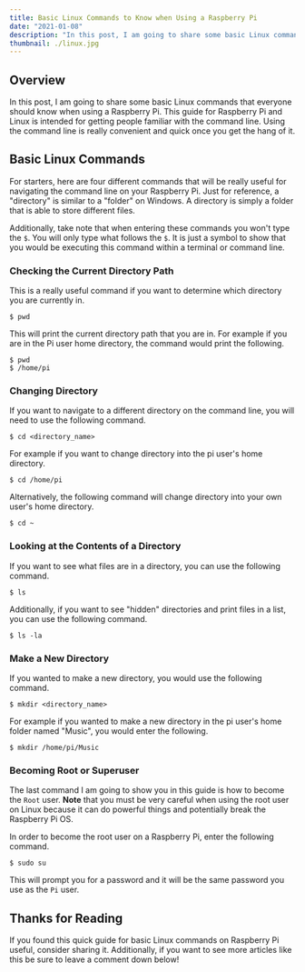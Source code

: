 ```yaml
---
title: Basic Linux Commands to Know when Using a Raspberry Pi
date: "2021-01-08"
description: "In this post, I am going to share some basic Linux commands that everyone should know when using a Raspberry Pi. This guide for Raspberry Pi and Linux is intended for getting people familiar with the command line."
thumbnail: ./linux.jpg
---
```


## Overview

In this post, I am going to share some basic Linux commands that everyone should know when using a Raspberry Pi. This guide for Raspberry Pi and Linux is intended for getting people familiar with the command line. Using the command line is really convenient and quick once you get the hang of it.

## Basic Linux Commands

For starters, here are four different commands that will be really useful for navigating the command line on your Raspberry Pi. Just for reference, a "directory" is similar to a "folder" on Windows. A directory is simply a folder that is able to store different files.

Additionally, take note that when entering these commands you won't type the `$`. You will only type what follows the `$`. It is just a symbol to show that you would be executing this command within a terminal or command line.

### Checking the Current Directory Path

This is a really useful command if you want to determine which directory you are currently in.

```
$ pwd
```

This will print the current directory path that you are in. For example if you are in the Pi user home directory, the command would print the following.

```
$ pwd
$ /home/pi
```

### Changing Directory

If you want to navigate to a different directory on the command line, you will need to use the following command.

```
$ cd <directory_name>
```

For example if you want to change directory into the pi user's home directory.
```
$ cd /home/pi
```

Alternatively, the following command will change directory into your own user's home directory.
```
$ cd ~
```

### Looking at the Contents of a Directory

If you want to see what files are in a directory, you can use the following command.

```
$ ls
```

Additionally, if you want to see "hidden" directories and print files in a list, you can use the following command.

```
$ ls -la
```

### Make a New Directory

If you wanted to make a new directory, you would use the following command.

```
$ mkdir <directory_name>
```

For example if you wanted to make a new directory in the pi user's home folder named "Music", you would enter the following.

```
$ mkdir /home/pi/Music
```

### Becoming Root or Superuser

The last command I am going to show you in this guide is how to become the `Root` user. **Note** that you must be very careful when using the root user on Linux because it can do powerful things and potentially break the Raspberry Pi OS.

In order to become the root user on a Raspberry Pi, enter the following command.

```
$ sudo su
```

This will prompt you for a password and it will be the same password you use as the `Pi` user.

## Thanks for Reading

If you found this quick guide for basic Linux commands on Raspberry Pi useful, consider sharing it. Additionally, if you want to see more articles like this be sure to leave a comment down below!
